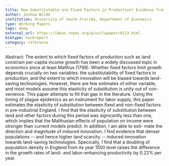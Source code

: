 ```yaml
---
title: How Substitutable are Fixed Factors in Production? Evidence from Pre-industrial England
author: Joshua Wilde
institution: University of South Florida, Department of Economics
type: Working Papers
tags: deep
external_url: https://ideas.repec.org/p/usf/wpaper/0113.html
bibtype: techreport
category: reference
---
```

Abstract: The extent to which fixed factors of production such as land constrain per-capita income growth has been a widely discussed topic in economics since at least Malthus (1798). Whether fixed factors limit growth depends crucially on two variables: the substitutability of fixed factors in production, and the extent to which innovation will be biased towards land-saving technologies. However, there are few estimates of either variable, and most models assume this elasticity of substitution is unity out of con- venience. This paper attempts to fill that gap in the literature. Using the timing of plague epidemics as an instrument for labor supply, this paper estimates the elasticity of substitution between fixed and non-fixed factors in pre-industrial England. I find that the elasticity of substitution between land and other factors during this period was signicantly less than one, which implies that the Malthusian effects of population on income were stronger than current models predict. In addition, I am able to esti- mate the direction and magnitude of induced innovation. I find evidence that denser populations -- and hence higher land scarcity -- induced innovation towards land-saving technologies. Specically, I find that a doubling of population density in England from its year 1500 level raises the difference in the growth rates of land- and labor-enhancing productivity by 0.22\% per year.
